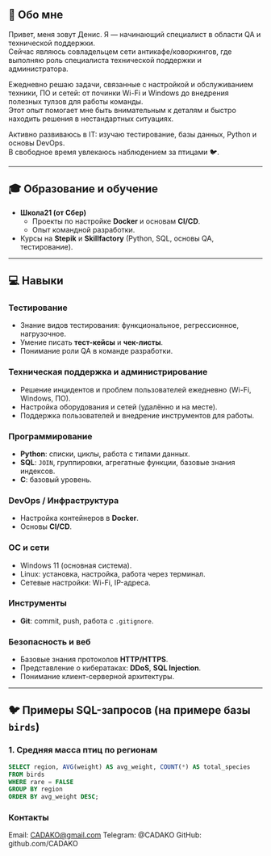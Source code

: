 ## 👤 Обо мне
Привет, меня зовут Денис.
Я — начинающий специалист в области QA и технической поддержки.  
Сейчас являюсь совладельцем сети антикафе/коворкингов, где выполняю роль специалиста технической поддержки и администратора.  

Ежедневно решаю задачи, связанные с настройкой и обслуживанием техники, ПО и сетей: от починки Wi-Fi и Windows до внедрения полезных тулзов для работы команды.  
Этот опыт помогает мне быть внимательным к деталям и быстро находить решения в нестандартных ситуациях.  

Активно развиваюсь в IT: изучаю тестирование, базы данных, Python и основы DevOps.  
В свободное время увлекаюсь наблюдением за птицами 🐦.  

---

## 🎓 Образование и обучение
- **Школа21 (от Сбер)**  
  - Проекты по настройке **Docker** и основам **CI/CD**.  
  - Опыт командной разработки.  
- Курсы на **Stepik** и **Skillfactory** (Python, SQL, основы QA, тестирование).  

---

## 💻 Навыки

### Тестирование
- Знание видов тестирования: функциональное, регрессионное, нагрузочное.  
- Умение писать **тест-кейсы** и **чек-листы**.  
- Понимание роли QA в команде разработки.  

### Техническая поддержка и администрирование
- Решение инцидентов и проблем пользователей ежедневно (Wi-Fi, Windows, ПО).  
- Настройка оборудования и сетей (удалённо и на месте).  
- Поддержка пользователей и внедрение инструментов для работы.  

### Программирование
- **Python**: списки, циклы, работа с типами данных.  
- **SQL**: `JOIN`, группировки, агрегатные функции, базовые знания индексов.  
- **C**: базовый уровень.  

### DevOps / Инфраструктура
- Настройка контейнеров в **Docker**.  
- Основы **CI/CD**.  

### ОС и сети
- Windows 11 (основная система).  
- Linux: установка, настройка, работа через терминал.  
- Сетевые настройки: Wi-Fi, IP-адреса.  

### Инструменты
- **Git**: commit, push, работа с `.gitignore`.  

### Безопасность и веб
- Базовые знания протоколов **HTTP/HTTPS**.  
- Представление о кибератаках: **DDoS**, **SQL Injection**.  
- Понимание клиент-серверной архитектуры.  

---

## 🐦 Примеры SQL-запросов (на примере базы `birds`)

### 1. Средняя масса птиц по регионам
```sql
SELECT region, AVG(weight) AS avg_weight, COUNT(*) AS total_species
FROM birds
WHERE rare = FALSE
GROUP BY region
ORDER BY avg_weight DESC;
```

### Контакты

Email: CADAKO@gmail.com
Telegram: @CADAKO
GitHub: github.com/CADAKO

